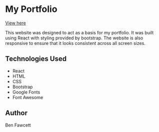 # My Portfolio

[View here](https://hexagonatron.github.io/Portfolio/)

This website was designed to act as a basis for my portfolio. It was built using React with styling provided by bootstrap. The website is also responsive to ensure that it looks consistent across all screen sizes.

## Technologies Used
* React
* HTML
* CSS
* Bootstrap
* Google Fonts
* Font Awesome

## Author

Ben Fawcett
